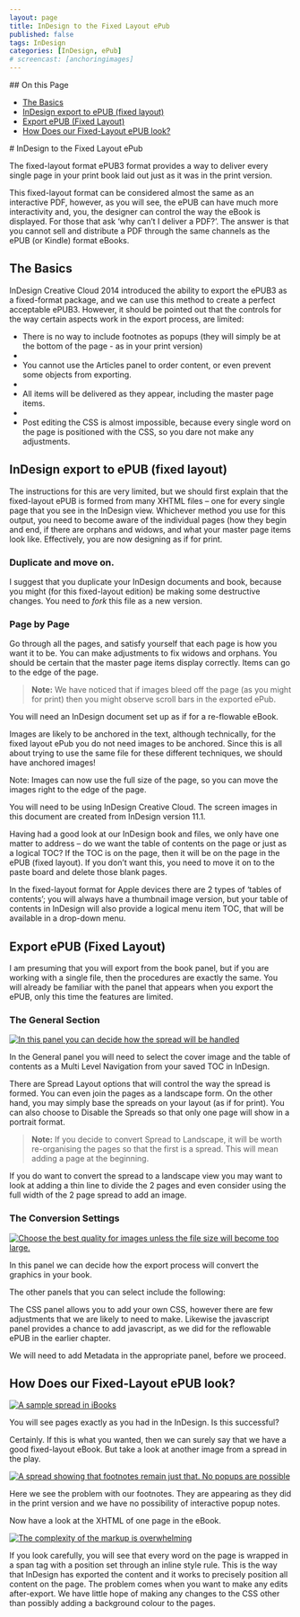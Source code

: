 ```yaml
---
layout: page
title: InDesign to the Fixed Layout ePub
published: false
tags: InDesign
categories: [InDesign, ePub]
# screencast: [anchoringimages]
---
```

<!-- TOC depthFrom:2 depthTo:2 withLinks:1 updateOnSave:1 orderedList:0 -->
<section class='toc'>
## On this Page

- [The Basics](#the-basics)
- [InDesign export to ePUB (fixed layout)](#indesign-export-to-epub-fixed-layout)
- [Export ePUB (Fixed Layout)](#export-epub-fixed-layout)
- [How Does our Fixed-Layout ePUB look?](#how-does-our-fixed-layout-epub-look)

</section><!-- /TOC -->
# InDesign to the Fixed Layout ePub

The fixed-layout format ePUB3 format provides a way to deliver every single page in your print book laid out just as it was in the print version.

This fixed-layout format can be considered almost the same as an interactive PDF, however, as you will see, the ePUB can have much more interactivity and, you, the designer can control the way the eBook is displayed. For those that ask ‘why can’t I deliver a PDF?’. The answer is that you cannot sell and distribute a PDF through the same channels as the ePUB (or Kindle) format eBooks.

## The Basics

InDesign Creative Cloud 2014 introduced the ability to export the ePUB3 as a fixed-format package, and we can use this method to create a perfect acceptable ePUB3. However, it should be pointed out that the controls for the way certain aspects work in the export process, are limited:

- There is no way to include footnotes as popups (they will simply be at the bottom of the page - as in your print version)
-
- You cannot use the Articles panel to order content, or even prevent some objects from exporting.
-
- All items will be delivered as they appear, including the master page items.
-
- Post editing the CSS is almost impossible, because every single word on the page is positioned with the CSS, so you dare not make any adjustments.

## InDesign export to ePUB (fixed layout)

The instructions for this are very limited, but we should first explain that the fixed-layout ePUB is formed from many XHTML files – one for every single page that you see in the InDesign view. Whichever method you use for this output, you need to become aware of the individual pages (how they begin and end, if there are orphans and widows, and what your master page items look like. Effectively, you are now designing as if for print.

### Duplicate and move on.

I suggest that you duplicate your InDesign documents and book, because you might (for this fixed-layout edition) be making some destructive changes. You need to *fork* this file as a new version.

### Page by Page

Go through all the pages, and satisfy yourself that each page is how you want it to be. You can make adjustments to fix widows and orphans. You should be certain that the master page items display correctly. Items can go to the edge of the page.

> **Note:** We have noticed that if images bleed off the page (as you might for print) then you might observe scroll bars in the exported ePub.

You will need an InDesign document set up as if for a re-flowable eBook.

Images are likely to be anchored in the text, although technically, for the fixed layout ePub you do not need images to be anchored. Since this is all about trying to use the same file for these different techniques, we should have anchored images!

Note: Images can now use the full size of the page, so you can move the images right to the edge of the page.

You will need to be using InDesign Creative Cloud. The screen images in this document are created from InDesign version 11.1.

Having had a good look at our InDesign book and files, we only have one matter to address – do we want the table of contents on the page or just as a logical TOC? If the TOC is on the page, then it will be on the page in the ePUB (fixed layout). If you don’t want this, you need to move it on to the paste board and delete those blank pages.

In the fixed-layout format for Apple devices there are 2 types of ‘tables of contents’; you will always have a thumbnail image version, but your table of contents in InDesign will also provide a logical menu item TOC, that will be available in a drop-down menu.

## Export ePUB (Fixed Layout)

I am presuming that you will export from the book panel, but if you are working with a single file, then the procedures are exactly the same. You will already be familiar with the panel that appears when you export the ePUB, only this time the features are limited.

### The General Section

[![In this panel you can decide how the spread will be handled](/images/2017/02/id2fxlePub/image1.jpeg)](/images/2017/02/id2fxlePub/image1.jpeg)

In the General panel you will need to select the cover image and the table of contents as a Multi Level Navigation from your saved TOC in InDesign.

There are Spread Layout options that will control the way the spread is formed. You can even join the pages as a landscape form. On the other hand, you may simply base the spreads on your layout (as if for print). You can also choose to Disable the Spreads so that only one page will show in a portrait format.

> **Note:** If you decide to convert Spread to Landscape, it will be worth re-organising the pages so that the first is a spread. This will mean adding a page at the beginning.

If you do want to convert the spread to a landscape view you may want to look at adding a thin line to divide the 2 pages and even consider using the full width of the 2 page spread to add an image.

### The Conversion Settings

[![Choose the best quality for images unless the file size will become too large.](/images/2017/02/id2fxlePub/image2.jpeg)](/images/2017/02/id2fxlePub/image2.jpeg)

In this panel we can decide how the export process will convert the graphics in your book.

The other panels that you can select include the following:

The CSS panel allows you to add your own CSS, however there are few adjustments that we are likely to need to make. Likewise the javascript panel provides a chance to add javascript, as we did for the reflowable ePUB in the earlier chapter.

We will need to add Metadata in the appropriate panel, before we proceed.

## How Does our Fixed-Layout ePUB look?

[![A sample spread in iBooks](/images/2017/02/id2fxlePub/image1.png)](/images/2017/02/id2fxlePub/image1.png)

You will see pages exactly as you had in the InDesign. Is this successful?

Certainly. If this is what you wanted, then we can surely say that we have a good fixed-layout eBook. But take a look at another image from a spread in the play.

[![A spread showing that footnotes remain just that. No popups are possible](/images/2017/02/id2fxlePub/image2.png)](/images/2017/02/id2fxlePub/image2.png)

Here we see the problem with our footnotes. They are appearing as they did in the print version and we have no possibility of interactive popup notes.

Now have a look at the XHTML of one page in the eBook.

[![The complexity of the markup is overwhelming](/images/2017/02/id2fxlePub/image3.png)](/images/2017/02/id2fxlePub/image3.png)

If you look carefully, you will see that every word on the page is wrapped in a span tag with a position set through an inline style rule. This is the way that InDesign has exported the content and it works to precisely position all content on the page. The problem comes when you want to make any edits after-export. We have little hope of making any changes to the CSS other than possibly adding a background colour to the pages.
